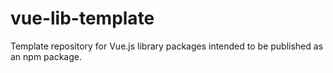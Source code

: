 # vue-lib-template

Template repository for Vue.js library packages intended to be published as an npm package.